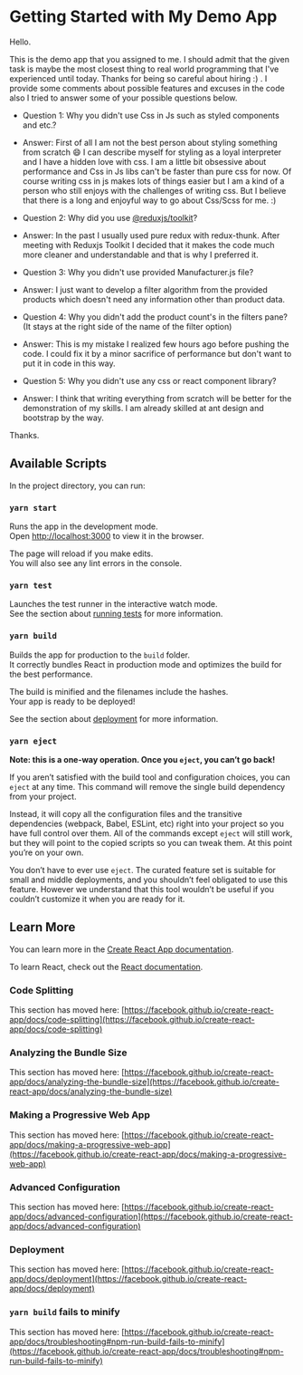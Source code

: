 # Getting Started with My Demo App

Hello. 

This is the demo app that you assigned to me. I should admit that the given task is maybe the most closest thing to real world programming that I've experienced until today. Thanks for being so careful about hiring :) . I provide some comments about possible features and excuses in the code also I tried to answer some of your possible questions below.

- Question 1: Why you didn't use Css in Js such as styled components and etc.? 
- Answer: First of all I am not the best person about styling something from scratch :smile: I can describe myself for styling as a loyal interpreter and I have a hidden love with css. I am a little bit obsessive about performance and Css in Js libs can't be faster than pure css for now. Of course writing css in js makes lots of things easier but I am a kind of a person who still enjoys with the challenges of writing css. But I believe that there is a long and enjoyful way to go about Css/Scss for me. :)

- Question 2: Why did you use [@reduxjs/toolkit](https://redux-toolkit.js.org/)?
- Answer: In the past I usually used pure redux with redux-thunk. After meeting with Reduxjs Toolkit I decided that it makes the code much more cleaner and understandable and that is why I preferred it.

- Question 3: Why you didn't use provided Manufacturer.js file?
- Answer: I just want to develop a filter algorithm from the provided products which doesn't need any information other than product data.

- Question 4: Why you didn't add the product count's in the filters pane? (It stays at the right side of the name of the filter option)
- Answer: This is my mistake I realized few hours ago before pushing the code. I could fix it by a minor sacrifice of performance but don't want to put it in code in this way.

- Question 5: Why you didn't use any css or react component library?
- Answer: I think that writing everything from scratch will be better for the demonstration of my skills. I am already skilled at ant design and bootstrap by the way.

Thanks.

## Available Scripts

In the project directory, you can run:

### `yarn start`

Runs the app in the development mode.\
Open [http://localhost:3000](http://localhost:3000) to view it in the browser.

The page will reload if you make edits.\
You will also see any lint errors in the console.

### `yarn test`

Launches the test runner in the interactive watch mode.\
See the section about [running tests](https://facebook.github.io/create-react-app/docs/running-tests) for more information.

### `yarn build`

Builds the app for production to the `build` folder.\
It correctly bundles React in production mode and optimizes the build for the best performance.

The build is minified and the filenames include the hashes.\
Your app is ready to be deployed!

See the section about [deployment](https://facebook.github.io/create-react-app/docs/deployment) for more information.

### `yarn eject`

**Note: this is a one-way operation. Once you `eject`, you can’t go back!**

If you aren’t satisfied with the build tool and configuration choices, you can `eject` at any time. This command will remove the single build dependency from your project.

Instead, it will copy all the configuration files and the transitive dependencies (webpack, Babel, ESLint, etc) right into your project so you have full control over them. All of the commands except `eject` will still work, but they will point to the copied scripts so you can tweak them. At this point you’re on your own.

You don’t have to ever use `eject`. The curated feature set is suitable for small and middle deployments, and you shouldn’t feel obligated to use this feature. However we understand that this tool wouldn’t be useful if you couldn’t customize it when you are ready for it.

## Learn More

You can learn more in the [Create React App documentation](https://facebook.github.io/create-react-app/docs/getting-started).

To learn React, check out the [React documentation](https://reactjs.org/).

### Code Splitting

This section has moved here: [https://facebook.github.io/create-react-app/docs/code-splitting](https://facebook.github.io/create-react-app/docs/code-splitting)

### Analyzing the Bundle Size

This section has moved here: [https://facebook.github.io/create-react-app/docs/analyzing-the-bundle-size](https://facebook.github.io/create-react-app/docs/analyzing-the-bundle-size)

### Making a Progressive Web App

This section has moved here: [https://facebook.github.io/create-react-app/docs/making-a-progressive-web-app](https://facebook.github.io/create-react-app/docs/making-a-progressive-web-app)

### Advanced Configuration

This section has moved here: [https://facebook.github.io/create-react-app/docs/advanced-configuration](https://facebook.github.io/create-react-app/docs/advanced-configuration)

### Deployment

This section has moved here: [https://facebook.github.io/create-react-app/docs/deployment](https://facebook.github.io/create-react-app/docs/deployment)

### `yarn build` fails to minify

This section has moved here: [https://facebook.github.io/create-react-app/docs/troubleshooting#npm-run-build-fails-to-minify](https://facebook.github.io/create-react-app/docs/troubleshooting#npm-run-build-fails-to-minify)

